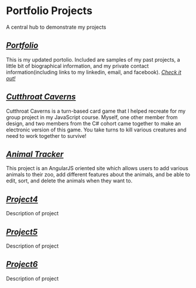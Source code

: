# Portfolio Projects
A central hub to demonstrate my projects

## [_Portfolio_](https://github.com/julianflood1/Portfolio)
  This is my updated portolio. Included are samples of my past projects, a little bit of biographical information, and my private contact information(including links to my linkedin, email, and facebook). [_Check it out!_](http://julianflood1.github.io/Portfolio)
  
## [_Cutthroat Caverns_](https://github.com/julianflood1/Cutthroat-Caverns)
  Cutthroat Caverns is a turn-based card game that I helped recreate for my group project in my JavaScript course. Myself, one other member from design, and two members from the C# cohort came together to make an electronic version of this game. You take turns to kill various creatures and need to work together to survive!

## [_Animal Tracker_](https://github.com/julianflood1/animal-tracker)
  This project is an AngularJS oriented site which allows users to add various animals to their zoo, add different features about the animals, and be able to edit, sort, and delete the animals when they want to.
  
## [_Project4_](https://github.com/julianflood1/)
  Description of project
  
## [_Project5_](https://github.com/julianflood1/)
  Description of project  
  
## [_Project6_](https://github.com/julianflood1/)
  Description of project
  

